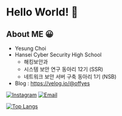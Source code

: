 # Hello World! 🙌  

## About ME 😀
- Yesung Choi
- Hansei Cyber Security High School
  - 해킹보안과
  - 시스템 보안 연구 동아리 12기 (SSR)
  - 네트워크 보안 서버 구축 동아리 1기 (NSB)
- Blog : https://velog.io/@offyes


[![Instagram](https://img.shields.io/badge/Instagram-e4405f?style=for-the-badge&logo=instagram&logoColor=white)](https://www.instagram.com/dPtjd_/)
[![Email](https://img.shields.io/badge/Email-168de2?style=for-the-badge&logo=mail.ru&logoColor=white)](mailto:offyes0919@gmail.com)

[![Top Langs](https://github-readme-stats.vercel.app/api/top-langs/?username=CHOIY3SUNG&layout=compact)](https://github.com/anuraghazra/github-readme-stats)
